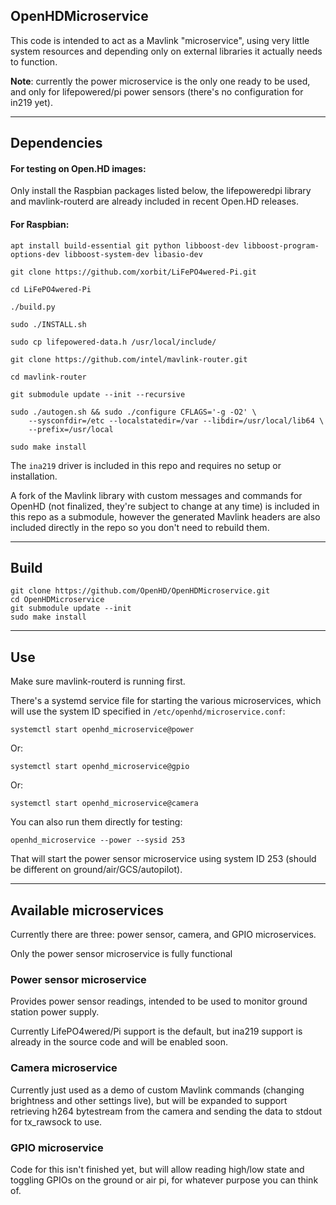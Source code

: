 ## OpenHDMicroservice

This code is intended to act as a Mavlink "microservice", using very little system resources
and depending only on external libraries it actually needs to function.

**Note**: currently the power microservice is the only one ready to be used, and only for 
lifepowered/pi power sensors (there's no configuration for in219 yet).

----

## Dependencies

#### For testing on Open.HD images:

Only install the Raspbian packages listed below, the lifepoweredpi library and mavlink-routerd are already included in 
recent Open.HD releases.

#### For Raspbian:

    apt install build-essential git python libboost-dev libboost-program-options-dev libboost-system-dev libasio-dev

    git clone https://github.com/xorbit/LiFePO4wered-Pi.git
    
    cd LiFePO4wered-Pi
    
    ./build.py
    
    sudo ./INSTALL.sh
    
    sudo cp lifepowered-data.h /usr/local/include/
    
    git clone https://github.com/intel/mavlink-router.git
    
    cd mavlink-router
    
    git submodule update --init --recursive
    
    sudo ./autogen.sh && sudo ./configure CFLAGS='-g -O2' \
        --sysconfdir=/etc --localstatedir=/var --libdir=/usr/local/lib64 \
        --prefix=/usr/local 
    
    sudo make install


The `ina219` driver is included in this repo and requires no setup or installation.

A fork of the Mavlink library with custom messages and commands for OpenHD (not finalized, they're subject to change 
at any time) is included in this repo as a submodule, however the generated Mavlink headers are also included directly
in the repo so you don't need to rebuild them.

----

## Build

    git clone https://github.com/OpenHD/OpenHDMicroservice.git
    cd OpenHDMicroservice
    git submodule update --init
    sudo make install

-----

## Use

Make sure mavlink-routerd is running first.

There's a systemd service file for starting the various microservices, which will use the system ID specified
in `/etc/openhd/microservice.conf`:

    systemctl start openhd_microservice@power

Or:

    systemctl start openhd_microservice@gpio

Or:

    systemctl start openhd_microservice@camera


You can also run them directly for testing:

    openhd_microservice --power --sysid 253

That will start the power sensor microservice using system ID 253 (should be different on ground/air/GCS/autopilot).

-----

## Available microservices

Currently there are three: power sensor, camera, and GPIO microservices.

Only the power sensor microservice is fully functional

### Power sensor microservice

Provides power sensor readings, intended to be used to monitor ground station power supply.

Currently LifePO4wered/Pi support is the default, but ina219 support is already in the source code and will
be enabled soon.

### Camera microservice

Currently just used as a demo of custom Mavlink commands (changing brightness and other settings live), but 
will be expanded to support retrieving h264 bytestream from the camera and sending the data to stdout for 
tx_rawsock to use.

### GPIO microservice

Code for this isn't finished yet, but will allow reading high/low state and toggling GPIOs on the ground or 
air pi, for whatever purpose you can think of.
